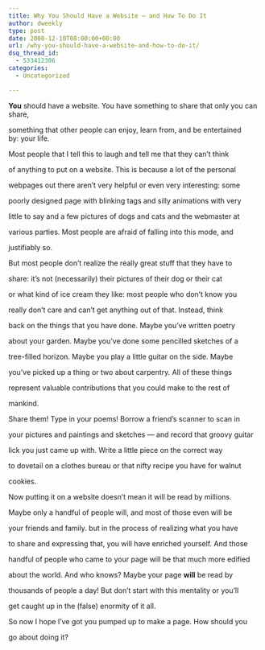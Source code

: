 ```yaml
---
title: Why You Should Have a Website – and How To Do It
author: dweekly
type: post
date: 2000-12-10T08:00:00+00:00
url: /why-you-should-have-a-website-and-how-to-do-it/
dsq_thread_id:
  - 533412306
categories:
  - Uncategorized

---
```

**You** should have a website. You have something to share that only you can share,
  
something that other people can enjoy, learn from, and be entertained by: your life.

Most people that I tell this to laugh and tell me that they can&#8217;t think
  
of anything to put on a website. This is because a lot of the personal
  
webpages out there aren&#8217;t very helpful or even very interesting: some
  
poorly designed page with blinking tags and silly animations with very
  
little to say and a few pictures of dogs and cats and the webmaster at
  
various parties. Most people are afraid of falling into this mode, and
  
justifiably so.

But most people don&#8217;t realize the really great stuff that they have to
  
share: it&#8217;s not (necessarily) their pictures of their dog or their cat
  
or what kind of ice cream they like: most people who don&#8217;t know you
  
really don&#8217;t care and can&#8217;t get anything out of that. Instead, think
  
back on the things that you have done. Maybe you&#8217;ve written poetry
  
about your garden. Maybe you&#8217;ve done some pencilled sketches of a
  
tree-filled horizon. Maybe you play a little guitar on the side. Maybe
  
you&#8217;ve picked up a thing or two about carpentry. All of these things
  
represent valuable contributions that you could make to the rest of
  
mankind.

Share them! Type in your poems! Borrow a friend&#8217;s scanner to scan in
  
your pictures and paintings and sketches &#8212; and record that groovy guitar
  
lick you just came up with. Write a little piece on the correct way
  
to dovetail on a clothes bureau or that nifty recipe you have for walnut
  
cookies.

Now putting it on a website doesn&#8217;t mean it will be read by millions.
  
Maybe only a handful of people will, and most of those even will be
  
your friends and family. but in the process of realizing what you have
  
to share and expressing that, you will have enriched yourself. And those
  
handful of people who came to your page will be that much more edified
  
about the world. And who knows? Maybe your page **will** be read by
  
thousands of people a day! But don&#8217;t start with this mentality or you&#8217;ll
  
get caught up in the (false) enormity of it all.

So now I hope I&#8217;ve got you pumped up to make a page. How should you
  
go about doing it?